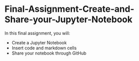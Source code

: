 # Final-Assignment-Create-and-Share-your-Jupyter-Notebook

In this final assignment, you will:

* Create a Jupyter Notebook
* Insert code and markdown cells
* Share your notebook through GitHub
